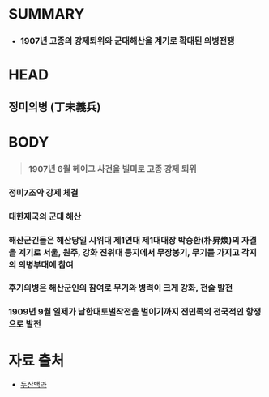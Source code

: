 # SUMMARY  
- ### 1907년 고종의 강제퇴위와 군대해산을 계기로 확대된 의병전쟁  

# HEAD  
## 정미의병 (丁未義兵)  

# BODY  
> ### 1907년 6월 헤이그 사건을 빌미로 고종 강제 퇴위  
### 정미7조약 강제 체결  
### 대한제국의 군대 해산  
### 해산군긴들은 해산당일 시위대 제1연대 제1대대장 박승환(朴昇煥)의 자결을 계기로 서울, 원주, 강화 진위대 등지에서 무장봉기, 무기를 가지고 각지의 의병부대에 참여  
### 후기의병은 해산군인의 참여로 무기와 병력이 크게 강화, 전술 발전  
### 1909년 9월 일제가 남한대토벌작전을 벌이기까지 전민족의 전국적인 항쟁으로 발전  

# 자료 출처  
- [두산백과](https://m.terms.naver.com/entry.naver?docId=1140417&cid=40942&categoryId=31778)